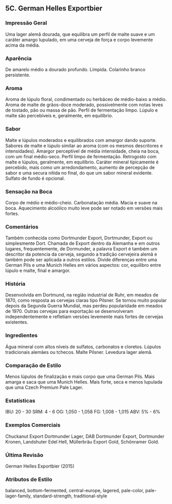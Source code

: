 ## 5C. German Helles Exportbier

### Impressão Geral

Uma lager alemã dourada, que equilibra um perfil de malte suave e um caráter amargo lupulado, em uma cerveja de força e corpo levemente acima da média.

### Aparência

De amarelo médio a dourado profundo. Límpida. Colarinho branco persistente.

### Aroma

Aroma de lúpulo floral, condimentado ou herbáceo de médio-baixo a médio. Aroma de malte de grãos-doce moderado, possivelmente com notas leves de tostado, pão ou massa de pão. Perfil de fermentação limpo. Lúpulo e malte são percebíveis e, geralmente, em equilíbrio.

### Sabor

Malte e lúpulos moderados e equilibrados com amargor dando suporte. Sabores de malte e lúpulo similar ao aroma (com os mesmos descritores e intensidades). Amargor perceptível de média intensidade, cheia na boca, com um final médio-seco. Perfil limpo de fermentação. Retrogosto com malte e lúpulos, geralmente, em equilíbrio. Caráter mineral tipicamente é percebido, mais como um arredondamento, aumento de percepção de sabor e uma secura nítida no final, do que um sabor mineral evidente. Sulfato de fundo é opcional.

### Sensação na Boca

Corpo de médio e médio-cheio. Carbonatação média. Macia e suave na boca. Aquecimento alcoólico muito leve pode ser notado em versões mais fortes.

### Comentários

Também conhecida como Dortmunder Export, Dortmunder, Export ou simplesmente Dort. Chamada de Export dentro da Alemanha e em outros lugares, frequentemente, de Dormunder, a palavra Export é também um descritor da potencia da cerveja, segundo a tradição cervejeira alemã e também pode ser aplicada a outros estilos. Divide diferenças entre uma German Pils e uma Munich Helles em vários aspectos: cor, equilibro entre lúpulo e malte, final e amargor.

### História

Desenvolvida em Dortmund, na região industrial de Ruhr, em meados de 1870, como resposta as cervejas claras tipo Pilsner. Se tornou muito popular depois da Segunda Guerra Mundial, mas perdeu popularidade em meados de 1970. Outras cervejas para exportação se desenvolveram independentemente e refletiam versões levemente mais fortes de cervejas existentes.

### Ingredientes

Água mineral com altos níveis de sulfatos, carbonatos e cloretos. Lúpulos tradicionais alemães ou tchecos. Malte Pilsner. Levedura lager alemã.

### Comparação de Estilo

Menos lúpulos de finalização e mais corpo que uma German Pils. Mais amarga e saca que uma Munich Helles. Mais forte, seca e menos lupulada que uma Czech Premium Pale Lager.

### Estatísticas

IBU: 20 - 30
SRM: 4 - 6
OG: 1,050 - 1,058
FG: 1,008 - 1,015
ABV: 5% - 6%

### Exemplos Comerciais

Chuckanut Export Dortmunder Lager, DAB Dortmunder Export, Dortmunder Kronen, Landshuter Edel Hell, Müllerbräu Export Gold, Schönramer Gold.

### Última Revisão

German Helles Exportbier (2015)

### Atributos de Estilo

balanced, bottom-fermented, central-europe, lagered, pale-color, pale-lager-family, standard-strength, traditional-style

